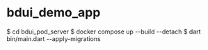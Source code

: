 # bdui_demo_app
$ cd bdui_pod_server
$ docker compose up --build --detach
$ dart bin/main.dart --apply-migrations